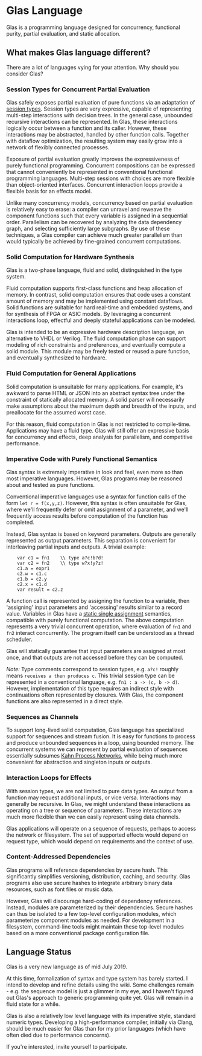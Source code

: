 # Glas Language

Glas is a programming language designed for concurrency, functional purity, partial evaluation, and static allocation.

## What makes Glas language different?

There are a lot of languages vying for your attention. Why should you consider Glas?

### Session Types for Concurrent Partial Evaluation

Glas safely exposes partial evaluation of pure functions via an adaptation of [session types](http://simonjf.com/2016/05/28/session-type-implementations.html). Session types are very expressive, capable of representing multi-step interactions with decision trees. In the general case, unbounded recursive interactions can be represented. In Glas, these interactions logically occur between a function and its caller. However, these interactions may be abstracted, handled by other function calls. Together with dataflow optimization, the resulting system may easily grow into a network of flexibly connected processes.

Exposure of partial evaluation greatly improves the expressiveness of purely functional programming. Concurrent compositions can be expressed that cannot conveniently be represented in conventional functional programming languages. Multi-step sessions with choices are more flexible than object-oriented interfaces. Concurrent interaction loops provide a flexible basis for an effects model.

Unlike many concurrency models, concurrency based on partial evaluation is relatively easy to erase: a compiler can unravel and reweave the component functions such that every variable is assigned in a sequential order. Parallelism can be recovered by analyzing the data dependency graph, and selecting sufficiently large subgraphs. By use of these techniques, a Glas compiler can achieve much greater parallelism than would typically be achieved by fine-grained concurrent computations.

### Solid Computation for Hardware Synthesis

Glas is a two-phase language, fluid and solid, distinguished in the type system. 

Fluid computation supports first-class functions and heap allocation of memory. In contrast, solid computation ensures that code uses a constant amount of memory and may be implemented using constant dataflows. Solid functions are suitable for hard real-time and embedded systems, and for synthesis of FPGA or ASIC models. By leveraging a concurrent interactions loop, effectful and deeply stateful applications can be modeled.

Glas is intended to be an expressive hardware description language, an alternative to VHDL or Verilog. The fluid computation phase can support modeling of rich constraints and preferences, and eventually compute a solid module. This module may be freely tested or reused a pure function, and eventually synthesized to hardware.

### Fluid Computation for General Applications

Solid computation is unsuitable for many applications. For example, it's awkward to parse HTML or JSON into an abstract syntax tree under the constraint of statically allocated memory. A solid parser will necessarily make assumptions about the maximum depth and breadth of the inputs, and preallocate for the assumed worst case.

For this reason, fluid computation in Glas is not restricted to compile-time. Applications may have a fluid type. Glas will still offer an expressive basis for concurrency and effects, deep analysis for parallelism, and competitive performance. 

### Imperative Code with Purely Functional Semantics 

Glas syntax is extremely imperative in look and feel, even more so than most imperative languages. However, Glas programs may be reasoned about and tested as pure functions.

Conventional imperative languages use a syntax for function calls of the form `let r = f(x,y,z)`. However, this syntax is often unsuitable for Glas, where we'll frequently defer or omit assignment of a parameter, and we'll frequently access results before computation of the function has completed. 

Instead, Glas syntax is based on keyword parameters. Outputs are generally represented as output parameters. This separation is convenient for interleaving partial inputs and outputs. A trivial example:

        var c1 = fn1    \\ type a?c!b?d!
        var c2 = fn2    \\ type w?x!y?z!
        c1.a = expr1
        c2.w = c1.c
        c1.b = c2.y
        c2.x = c1.d
        var result = c2.z

A function call is represented by assigning the function to a variable, then 'assigning' input parameters and 'accessing' results similar to a record value. Variables in Glas have a [static single assignment](https://en.wikipedia.org/wiki/Static_single_assignment_form) semantics, compatible with purely functional computation. The above computation represents a very trivial concurrent operation, where evaluation of `fn1` and `fn2` interact concurrently. The program itself can be understood as a thread scheduler.

Glas will statically guarantee that input parameters are assigned at most once, and that outputs are not accessed before they can be computed. 

*Note:*  Type comments correspond to session types, e.g. `a?c!` roughly means `receives a then produces c`. This trivial session type can be represented in a conventional language, e.g. `fn1 : a -> (c, b -> d)`. However, implementation of this type requires an indirect style with continuations often represented by closures. With Glas, the component functions are also represented in a direct style.

### Sequences as Channels

To support long-lived solid computation, Glas language has specialized support for sequences and stream fusion. It is easy for functions to process and produce unbounded sequences in a loop, using bounded memory. The concurrent systems we can represent by partial evaluation of sequences essentially subsumes [Kahn Process Networks](https://en.wikipedia.org/wiki/Kahn_process_networks), while being much more convenient for abstraction and singleton inputs or outputs.

### Interaction Loops for Effects

With session types, we are not limited to pure data types. An output from a function may request additional inputs, or vice versa. Interactions may generally be recursive. In Glas, we might understand these interactions as operating on a tree or sequence of parameters. These interactions are much more flexible than we can easily represent using data channels. 

Glas applications will operate on a sequence of requests, perhaps to access the network or filesystem. The set of supported effects would depend on request type, which would depend on requirements and the context of use.

### Content-Addressed Dependencies

Glas programs will reference dependencies by secure hash. This significantly simplifies versioning, distribution, caching, and security. Glas programs also use secure hashes to integrate arbitrary binary data resources, such as font files or music data.

However, Glas will discourage hard-coding of dependency references. Instead, modules are parameterized by their dependencies. Secure hashes can thus be isolated to a few top-level configuration modules, which parameterize component modules as needed. For development in a filesystem, command-line tools might maintain these top-level modules based on a more conventional package configuration file.

## Language Status

Glas is a very new language as of mid July 2019. 

At this time, formalization of syntax and type system has barely started. I intend to develop and refine details using the wiki. Some challenges remain - e.g. the sequence model is just a glimmer in my eye, and I haven't figured out Glas's approach to generic programming quite yet. Glas will remain in a fluid state for a while. 

Glas is also a relatively low level language with its imperative style, standard numeric types. Developing a high-performance compiler, initially via Clang, should be much easier for Glas than for my prior languages (which have often died due to performance concerns). 

If you're interested, invite yourself to participate. 

